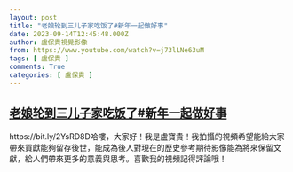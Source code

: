 ```yaml
---
layout: post
title: "老娘轮到三儿子家吃饭了#新年一起做好事"
date: 2023-09-14T12:45:48.000Z
author: 盧保貴視覺影像
from: https://www.youtube.com/watch?v=j73lLNe63uM
tags: [ 盧保貴 ]
comments: True
categories: [ 盧保貴 ]
---
```

<!--1694695548000-->
[老娘轮到三儿子家吃饭了#新年一起做好事](https://www.youtube.com/watch?v=j73lLNe63uM)
------

<div>
https://bit.ly/2YsRD8D哈嘍，大家好！我是盧寶貴！我拍攝的視頻希望能給大家帶來貢獻能夠留存後世，能成為後人對現在的歷史參考期待影像能為將來保留文獻，給人們帶來更多的意義與思考。喜歡我的視頻記得評論哦！
</div>
